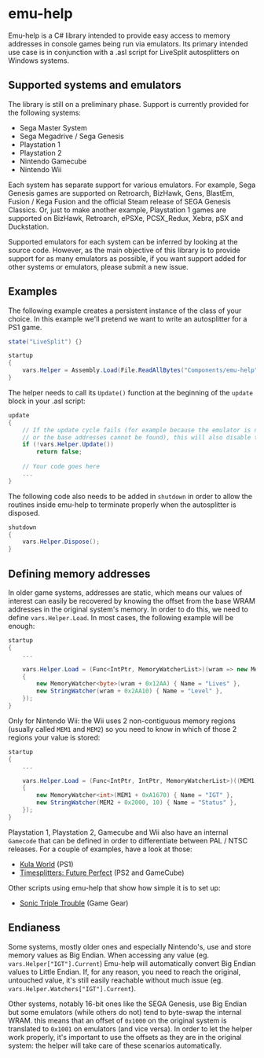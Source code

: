 # emu-help

Emu-help is a C# library intended to provide easy access to memory addresses in console games being run via emulators.
Its primary intended use case is in conjunction with a .asl script for LiveSplit autosplitters on Windows systems.

## Supported systems and emulators

The library is still on a preliminary phase. Support is currently provided for the following systems:
- Sega Master System
- Sega Megadrive / Sega Genesis
- Playstation 1
- Playstation 2
- Nintendo Gamecube
- Nintendo Wii

Each system has separate support for various emulators. For example, Sega Genesis games are supported on Retroarch, BizHawk, Gens, BlastEm, Fusion / Kega Fusion and the official Steam release of SEGA Genesis Classics. Or, just to make another example, Playstation 1 games are supported on BizHawk, Retroarch, ePSXe, PCSX_Redux, Xebra, pSX and Duckstation.

Supported emulators for each system can be inferred by looking at the source code. However, as the main objective of this library is to provide support for as many emulators as possible, if you want support added for other systems or emulators, please submit a new issue.

## Examples

The following example creates a persistent instance of the class of your choice. In this example we'll pretend we want to write an autosplitter for a PS1 game.

```cs
state("LiveSplit") {}

startup
{
    vars.Helper = Assembly.Load(File.ReadAllBytes("Components/emu-help")).CreateInstance("PS1");
}
```

The helper needs to call its `Update()` function at the beginning of the `update` block in your .asl script:

```cs
update
{
    // If the update cycle fails (for example because the emulator is not supported
    // or the base addresses cannot be found), this will also disable the autosplitter.
    if (!vars.Helper.Update())
        return false;
    
    // Your code goes here
    ...
}
```

The following code also needs to be added in `shutdown` in order to allow the routines inside emu-help to terminate properly when the autosplitter is disposed.

```cs
shutdown
{
    vars.Helper.Dispose();
}
```

## Defining memory addresses

In older game systems, addresses are static, which means our values of interest can easily be recovered by knowing the offset from the base WRAM addresses in the original system's memory. In order to do this, we need to define `vars.Helper.Load`.
In most cases, the following example will be enough:

```cs
startup
{
    ...

    vars.Helper.Load = (Func<IntPtr, MemoryWatcherList>)(wram => new MemoryWatcherList
    {
        new MemoryWatcher<byte>(wram + 0x12AA) { Name = "Lives" },
        new StringWatcher(wram + 0x2AA10) { Name = "Level" },
    });
}
```

Only for Nintendo Wii: the Wii uses 2 non-contiguous memory regions (usually called `MEM1` and `MEM2`) so you need to know in which of those 2 regions your value is stored:

```cs
startup
{
    ...

    vars.Helper.Load = (Func<IntPtr, IntPtr, MemoryWatcherList>)((MEM1, MEM2) => new MemoryWatcherList
    {
        new MemoryWatcher<int>(MEM1 + 0xA1670) { Name = "IGT" },
        new StringWatcher(MEM2 + 0x2000, 10) { Name = "Status" },
    });
}
```

Playstation 1, Playstation 2, Gamecube and Wii also have an internal `Gamecode` that can be defined in order to differentiate between PAL / NTSC releases. For a couple of examples, have a look at those:
- <a href=https://github.com/Jujstme/Autosplitters/blob/master/Kula%20World/LiveSplit.KulaWorld.asl>Kula World</a> (PS1)
- <a href=https://github.com/Jujstme/Autosplitters/blob/master/TimeSplitters%20-%20Future%20Perfect/LiveSplit.TimeSplittersFuturePerfect.asl>Timesplitters: Future Perfect</a> (PS2 and GameCube)

Other scripts using emu-help that show how simple it is to set up:
- <a href=https://github.com/SonicSpeedrunning/LiveSplit.SonicTripleTrouble/blob/main/LiveSplit.SonicTripleTrouble.asl>Sonic Triple Trouble</a> (Game Gear)

## Endianess

Some systems, mostly older ones and especially Nintendo's, use and store memory values as Big Endian. When accessing any value (eg. `vars.Helper["IGT"].Current`) Emu-help will automatically convert Big Endian values to Little Endian.
If, for any reason, you need to reach the original, untouched value, it's still easily reachable without much issue (eg. `vars.Helper.Watchers["IGT"].Current`).

Other systems, notably 16-bit ones like the SEGA Genesis, use Big Endian but some emulators (while others do not) tend to byte-swap the internal WRAM. this means that an offset of `0x1000` on the original system is translated to `0x1001` on emulators (and vice versa). In order to let the helper work properly, it's important to use the offsets as they are in the original system: the helper will take care of these scenarios automatically.
